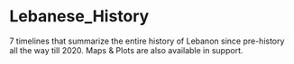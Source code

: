 # Lebanese_History
7 timelines that summarize the entire history of Lebanon since pre-history all the way till 2020. Maps &amp; Plots are also available in support.
